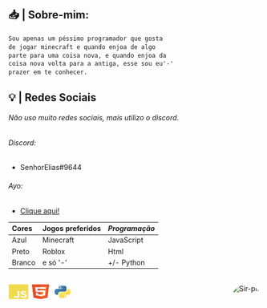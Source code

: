 ## 📥 | Sobre-mim:
```txt
Sou apenas um péssimo programador que gosta
de jogar minecraft e quando enjoa de algo
parte para uma coisa nova, e quando enjoa da
coisa nova volta para a antiga, esse sou eu'-'
prazer em te conhecer.
```
## 💡 | Redes Sociais
###### Não uso muito redes sociais, mais utilizo o discord.
####
###### Discord:
- SenhorElias#9644
###### Ayo:
- [Clique aqui!](https://ayo.so/senhorelias)

|**Cores**| **Jogos preferidos** | ***Programação*** |
| :------ | :------------------- | :---------------- |
| Azul    | Minecraft            | JavaScript        |
| Preto   | Roblox               | Html              |
| Branco  | e só '-'             | +/- Python        |

<div style="display: inline_block"><br>
  <img align="center" alt="Sir-Js" height="30" width="40" src="https://raw.githubusercontent.com/devicons/devicon/master/icons/javascript/javascript-plain.svg">
  <img align="center" alt="Sir-HTML" height="30" width="40" src="https://raw.githubusercontent.com/devicons/devicon/master/icons/html5/html5-original.svg">
  <img align="center" alt="Sir-Python" height="30" width="40" src="https://raw.githubusercontent.com/devicons/devicon/master/icons/python/python-original.svg">
  <img align="right" alt="Sir-pic" height="150" style="border-radius:50px;" src="https://cdn.discordapp.com/attachments/1000170369442918481/1000170533779935352/quadrado.png?width=676&height=676">
</div>
